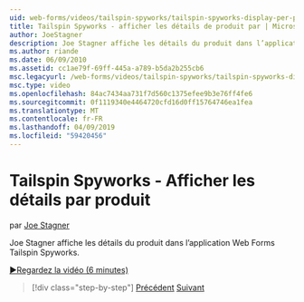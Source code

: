 ```yaml
---
uid: web-forms/videos/tailspin-spyworks/tailspin-spyworks-display-per-product-details
title: Tailspin Spyworks - afficher les détails de produit par | Microsoft Docs
author: JoeStagner
description: Joe Stagner affiche les détails du produit dans l’application Web Forms Tailspin Spyworks.
ms.author: riande
ms.date: 06/09/2010
ms.assetid: cc1ae79f-69ff-445a-a789-b5da2b255cb6
msc.legacyurl: /web-forms/videos/tailspin-spyworks/tailspin-spyworks-display-per-product-details
msc.type: video
ms.openlocfilehash: 84ac7434aa731f7d560c1375efee9b3e76ff4fe6
ms.sourcegitcommit: 0f1119340e4464720cfd16d0ff15764746ea1fea
ms.translationtype: MT
ms.contentlocale: fr-FR
ms.lasthandoff: 04/09/2019
ms.locfileid: "59420456"
---
```

# <a name="tailspin-spyworks---display-per-product-details"></a>Tailspin Spyworks - Afficher les détails par produit

par [Joe Stagner](https://github.com/JoeStagner)

Joe Stagner affiche les détails du produit dans l’application Web Forms Tailspin Spyworks.

[&#9654;Regardez la vidéo (6 minutes)](https://channel9.msdn.com/Blogs/ASP-NET-Site-Videos/tailspin-spyworks-display-per-product-details)

> [!div class="step-by-step"]
> [Précédent](tailspin-spyworks-display-the-product-list.md)
> [Suivant](tailspin-spyworks-adding-items-to-the-shopping-cart.md)
